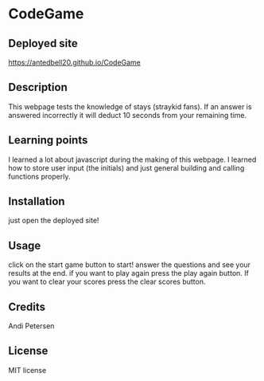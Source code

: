 # CodeGame
## Deployed site
https://antedbell20.github.io/CodeGame

## Description 
This webpage tests the knowledge of stays (straykid fans). If an answer is answered incorrectly it will deduct 10 seconds from your remaining time. 

## Learning points
I learned a lot about javascript during the making of this webpage. I learned how to store user input (the initials) and just general building and calling functions properly.

## Installation
just open the deployed site!


## Usage 

click on the start game button to start! answer the questions and see your results at the end. if you want to play again press the play again button. If you want to clear your scores press the clear scores button.


## Credits
Andi Petersen

## License

MIT license

